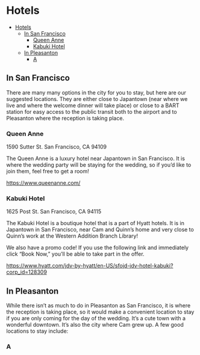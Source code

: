 # Hotels

- [Hotels](#hotels)
  - [In San Francisco](#in-san-francisco)
    - [Queen Anne](#queen-anne)
    - [Kabuki Hotel](#kabuki-hotel)
  - [In Pleasanton](#in-pleasanton)
    - [A](#a)


## In San Francisco

There are many many options in the city for you to stay, but here are our suggested locations. They are either close to Japantown (near where we live and where the welcome dinner will take place) or close to a BART station for easy access to the public transit both to the airport and to Pleasanton where the reception is taking place.

### Queen Anne

1590 Sutter St. 
San Francisco, CA 94109

The Queen Anne is a luxury hotel near Japantown in San Francisco. It is where the wedding party will be staying for the wedding, so if you’d like to join them, feel free to get a room!

<https://www.queenanne.com/> 

### Kabuki Hotel

1625 Post St. 
San Francisco, CA 94115

The Kabuki Hotel is a boutique hotel that is a part of Hyatt hotels. It is in Japantown in San Francisco, near Cam and Quinn’s home and very close to Quinn’s work at the Western Addition Branch Library! 

We also have a promo code! If you use the following link and immediately click “Book Now,” you’ll be able to take part in the offer. 

<https://www.hyatt.com/jdv-by-hyatt/en-US/sfojd-jdv-hotel-kabuki?corp_id=128309>

## In Pleasanton

While there isn’t as much to do in Pleasanton as San Francisco, it is where the reception is taking place, so it would make a convenient location to stay if you are only coming for the day of the wedding. It’s a cute town with a wonderful downtown. It’s also the city where Cam grew up. A few good locations to stay include:

### A

